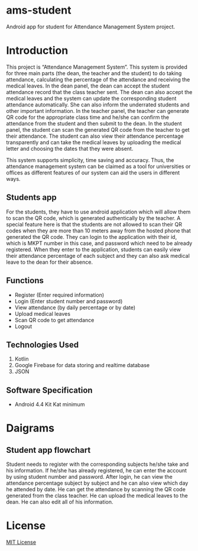 # ams-student
Android app for student for Attendance Management System project. 

# Introduction 
This project is “Attendance Management System”. This system is provided for  three main parts (the dean, the teacher and the student) to do taking attendance, calculating the percentage of the attendance and receiving the medical leaves. In the dean panel, the dean can accept the student attendance record that the class teacher sent. The dean can also accept the medical leaves and the system can update the corresponding student attendance automatically. She can also inform the underrated students and other important information. In the teacher panel, the teacher can generate QR code for the appropriate class time and he/she can confirm the attendance from the student and then submit to the dean. In the student panel, the student can scan the generated QR code from the teacher to get their attendance. The student can also view their attendance percentage transparently and can take the medical leaves by uploading the medical letter and choosing the dates that they were absent. 

This system supports simplicity, time saving and accuracy. Thus, the attendance management system can be claimed as a tool for universities or offices as different features of our system can aid the users in different ways.

## Students app
For the students, they have to use android application which will allow them to scan the QR code, which is generated authentically by the teacher. A special feature here is that the students are not allowed to scan their QR codes when they are more than 10 meters away from the hosted phone that generated the QR code. They can login to the application with their id, which is MKPT number in this case, and password which need to be already registered. When they enter to the application, students can easily view their attendance percentage of each subject and they can also ask medical leave to the dean for their absence.

## Functions 
- Register (Enter required information)
- Login (Enter student number and password)
- View attendance (by daily percentage or by date)
- Upload medical leaves
- Scan QR code to get attendance
- Logout

## Technologies Used
1. Kotlin 
2. Google Firebase for data storing and realtime database
3. JSON

## Software Specification 
- Android 4.4 Kit Kat minimum

# Daigrams 
## Student app flowchart
Student needs to register with the corresponding subjects he/she take and his information. If he/she has already registered, he can enter the account by using student number and password. After login, he can view the attendance percentage subject by subject and he can also view which day he attended by date. He can get the attendance by scanning the QR code generated from the class teacher. He can upload the medical leaves to the dean. He can also edit all of his information.


# License
[MIT License](LICENSE)